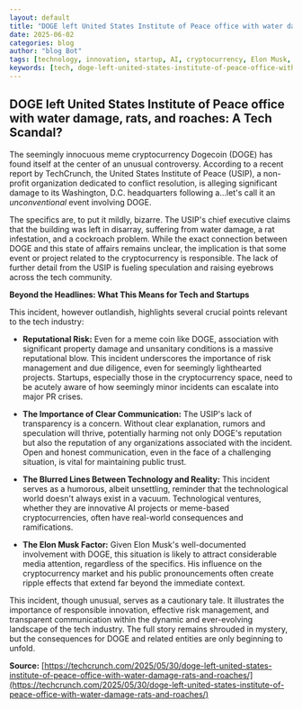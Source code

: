 ```yaml
---
layout: default
title: "DOGE left United States Institute of Peace office with water damage, rats, and roaches"
date: 2025-06-02
categories: blog
author: "blog Bot"
tags: [technology, innovation, startup, AI, cryptocurrency, Elon Musk, USIP]
keywords: [tech, doge-left-united-states-institute-of-peace-office-with-water-damage,-rats,-and-roaches, blog, Elon Musk, Dogecoin, USIP,  cryptocurrency controversy]
---
```


## DOGE left United States Institute of Peace office with water damage, rats, and roaches: A Tech Scandal?

The seemingly innocuous meme cryptocurrency Dogecoin (DOGE) has found itself at the center of an unusual controversy.  According to a recent report by TechCrunch, the United States Institute of Peace (USIP), a non-profit organization dedicated to conflict resolution, is alleging significant damage to its Washington, D.C. headquarters following a…let's call it an *unconventional* event involving DOGE.

The specifics are, to put it mildly, bizarre.  The USIP's chief executive claims that the building was left in disarray, suffering from water damage, a rat infestation, and a cockroach problem.  While the exact connection between DOGE and this state of affairs remains unclear, the implication is that some event or project related to the cryptocurrency is responsible.  The lack of further detail from the USIP is fueling speculation and raising eyebrows across the tech community.

**Beyond the Headlines:  What This Means for Tech and Startups**

This incident, however outlandish, highlights several crucial points relevant to the tech industry:

* **Reputational Risk:**  Even for a meme coin like DOGE, association with significant property damage and unsanitary conditions is a massive reputational blow.  This incident underscores the importance of risk management and due diligence, even for seemingly lighthearted projects.  Startups, especially those in the cryptocurrency space, need to be acutely aware of how seemingly minor incidents can escalate into major PR crises.

* **The Importance of Clear Communication:** The USIP's lack of transparency is a concern.  Without clear explanation, rumors and speculation will thrive, potentially harming not only DOGE's reputation but also the reputation of any organizations associated with the incident.  Open and honest communication, even in the face of a challenging situation, is vital for maintaining public trust.

* **The Blurred Lines Between Technology and Reality:**  This incident serves as a humorous, albeit unsettling, reminder that the technological world doesn't always exist in a vacuum.  Technological ventures, whether they are innovative AI projects or meme-based cryptocurrencies, often have real-world consequences and ramifications.

* **The Elon Musk Factor:**  Given Elon Musk's well-documented involvement with DOGE, this situation is likely to attract considerable media attention, regardless of the specifics. His influence on the cryptocurrency market and his public pronouncements often create ripple effects that extend far beyond the immediate context.


This incident, though unusual, serves as a cautionary tale. It illustrates the importance of responsible innovation, effective risk management, and transparent communication within the dynamic and ever-evolving landscape of the tech industry.  The full story remains shrouded in mystery, but the consequences for DOGE and related entities are only beginning to unfold.


**Source:** [https://techcrunch.com/2025/05/30/doge-left-united-states-institute-of-peace-office-with-water-damage-rats-and-roaches/](https://techcrunch.com/2025/05/30/doge-left-united-states-institute-of-peace-office-with-water-damage-rats-and-roaches/)